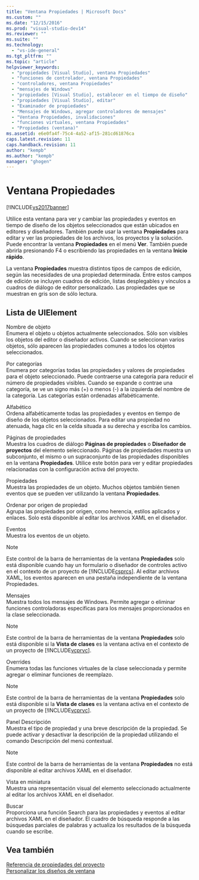```yaml
---
title: "Ventana Propiedades | Microsoft Docs"
ms.custom: ""
ms.date: "12/15/2016"
ms.prod: "visual-studio-dev14"
ms.reviewer: ""
ms.suite: ""
ms.technology: 
  - "vs-ide-general"
ms.tgt_pltfrm: ""
ms.topic: "article"
helpviewer_keywords: 
  - "propiedades [Visual Studio], ventana Propiedades"
  - "funciones de controlador, ventana Propiedades"
  - "controladores, ventana Propiedades"
  - "mensajes de Windows"
  - "propiedades [Visual Studio], establecer en el tiempo de diseño"
  - "propiedades [Visual Studio], editar"
  - "Examinador de propiedades"
  - "Mensajes de Windows, agregar controladores de mensajes"
  - "Ventana Propiedades, invalidaciones"
  - "funciones virtuales, ventana Propiedades"
  - "Propiedades (ventana)"
ms.assetid: e6e0fa4f-75c4-4a52-af15-281cd61876ca
caps.latest.revision: 11
caps.handback.revision: 11
author: "kempb"
ms.author: "kempb"
manager: "ghogen"
---
```

# Ventana Propiedades
[!INCLUDE[vs2017banner](../../code-quality/includes/vs2017banner.md)]

Utilice esta ventana para ver y cambiar las propiedades y eventos en tiempo de diseño de los objetos seleccionados que están ubicados en editores y diseñadores.  También puede usar la ventana **Propiedades** para editar y ver las propiedades de los archivos, los proyectos y la solución.  Puede encontrar la ventana **Propiedades** en el menú **Ver**.  También puede abrirla presionando F4 o escribiendo las propiedades en la ventana **Inicio rápido**.  
  
 La ventana **Propiedades** muestra distintos tipos de campos de edición, según las necesidades de una propiedad determinada.  Entre estos campos de edición se incluyen cuadros de edición, listas desplegables y vínculos a cuadros de diálogo de editor personalizado.  Las propiedades que se muestran en gris son de sólo lectura.  
  
## Lista de UIElement  
 Nombre de objeto  
 Enumera el objeto u objetos actualmente seleccionados.  Sólo son visibles los objetos del editor o diseñador activos.  Cuando se seleccionan varios objetos, sólo aparecen las propiedades comunes a todos los objetos seleccionados.  
  
 Por categorías  
 Enumera por categorías todas las propiedades y valores de propiedades para el objeto seleccionado.  Puede contraerse una categoría para reducir el número de propiedades visibles.  Cuando se expande o contrae una categoría, se ve un signo más \(\+\) o menos \(\-\) a la izquierda del nombre de la categoría.  Las categorías están ordenadas alfabéticamente.  
  
 Alfabético  
 Ordena alfabéticamente todas las propiedades y eventos en tiempo de diseño de los objetos seleccionados.  Para editar una propiedad no atenuada, haga clic en la celda situada a su derecha y escriba los cambios.  
  
 Páginas de propiedades  
 Muestra los cuadros de diálogo **Páginas de propiedades** o **Diseñador de proyectos** del elemento seleccionado.  Páginas de propiedades muestra un subconjunto, el mismo o un supraconjunto de las propiedades disponibles en la ventana **Propiedades**.  Utilice este botón para ver y editar propiedades relacionadas con la configuración activa del proyecto.  
  
 Propiedades  
 Muestra las propiedades de un objeto.  Muchos objetos también tienen eventos que se pueden ver utilizando la ventana **Propiedades**.  
  
 Ordenar por origen de propiedad  
 Agrupa las propiedades por origen, como herencia, estilos aplicados y enlaces.  Solo está disponible al editar los archivos XAML en el diseñador.  
  
 Eventos  
 Muestra los eventos de un objeto.  
  
> [!NOTE]
>  Este control de la barra de herramientas de la ventana **Propiedades** solo está disponible cuando hay un formulario o diseñador de controles activo en el contexto de un proyecto de [!INCLUDE[csprcs](../../data-tools/includes/csprcs_md.md)].  Al editar archivos XAML, los eventos aparecen en una pestaña independiente de la ventana Propiedades.  
  
 Mensajes  
 Muestra todos los mensajes de Windows.  Permite agregar o eliminar funciones controladoras especificas para los mensajes proporcionados en la clase seleccionada.  
  
> [!NOTE]
>  Este control de la barra de herramientas de la ventana **Propiedades** solo está disponible si la **Vista de clases** es la ventana activa en el contexto de un proyecto de [!INCLUDE[vcprvc](../../code-quality/includes/vcprvc_md.md)].  
  
 Overrides  
 Enumera todas las funciones virtuales de la clase seleccionada y permite agregar o eliminar funciones de reemplazo.  
  
> [!NOTE]
>  Este control de la barra de herramientas de la ventana **Propiedades** solo está disponible si la **Vista de clases** es la ventana activa en el contexto de un proyecto de [!INCLUDE[vcprvc](../../code-quality/includes/vcprvc_md.md)].  
  
 Panel Descripción  
 Muestra el tipo de propiedad y una breve descripción de la propiedad.  Se puede activar y desactivar la descripción de la propiedad utilizando el comando Descripción del menú contextual.  
  
> [!NOTE]
>  Este control de la barra de herramientas de la ventana **Propiedades** no está disponible al editar archivos XAML en el diseñador.  
  
 Vista en miniatura  
 Muestra una representación visual del elemento seleccionado actualmente al editar los archivos XAML en el diseñador.  
  
 Buscar  
 Proporciona una función Search para las propiedades y eventos al editar archivos XAML en el diseñador.  El cuadro de búsqueda responde a las búsquedas parciales de palabras y actualiza los resultados de la búsqueda cuando se escribe.  
  
## Vea también  
 [Referencia de propiedades del proyecto](../../ide/reference/project-properties-reference.md)   
 [Personalizar los diseños de ventana](../../ide/customizing-window-layouts-in-visual-studio.md)